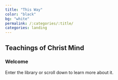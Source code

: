 ```yaml
---
title: "This Way"
color: "black"
bg: "white"
permalink: /:categories/:title/
categories: landing
---
```

<!--
<div class="facenter subtlecircle faicon">
  <a href="/library/">
    <span class="cmi-stack">
      <i class="fa fa-circle fa-stack-2x"></i>
      <i class="fa fa-sign-in fa-stack-1x"></i>
    </span>
    <h5 class="icon-title">Enter Library</h5>
  </a>
</div>
-->

## Teachings of Christ Mind

### Welcome


<div class="enter-library">
  <p>
  Enter the library or scroll down to learn more about it.
  </p>
  <a href="/library/">
    <span class="fa-stack fa-lg">
      <i class="fa fa-square-o fa-stack-2x"></i>
      <i class="fa fa-sign-in fa-stack-1x"></i>
    </span>
  </a>
</div>
